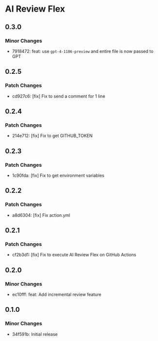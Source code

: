 # AI Review Flex

## 0.3.0

### Minor Changes

- 7918472: feat: use `gpt-4-1106-preview` and entire file is now passed to GPT

## 0.2.5

### Patch Changes

- cd927c6: [fix] Fix to send a comment for 1 line

## 0.2.4

### Patch Changes

- 214e712: [fix] Fix to get GITHUB_TOKEN

## 0.2.3

### Patch Changes

- 1c90fda: [fix] Fix to get environment variables

## 0.2.2

### Patch Changes

- a8d6304: [fix] Fix action.yml

## 0.2.1

### Patch Changes

- cf2b3d1: [fix] Fix to execute AI Review Flex on GitHub Actions

## 0.2.0

### Minor Changes

- ec10fff: feat: Add incremental review feature

## 0.1.0

### Minor Changes

- 34f591b: Initial release
